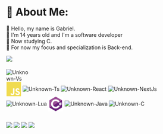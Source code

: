 # 💫 About Me:
📁 Hello, my name is Gabriel.<br>🌟 I'm 14 years old and I'm a software developer<br>📕 Now studying C.<br>🎲 For now my focus and specialization is Back-end.

<div display="inline-block">
    <img src="https://github-readme-stats.vercel.app/api?username=gabiqtn&theme=dracula">
</div>
<div style="display: inline_block"><br> 
    <img style="display: flex" align="center" alt="Unknown-Vs" width="60" src="https://cdn.jsdelivr.net/gh/devicons/devicon@latest/icons/vscode/vscode-original.svg" />
    <img align="center" alt="Unknown-Js" width="40" src="https://raw.githubusercontent.com/devicons/devicon/master/icons/javascript/javascript-plain.svg">
    <img align="center" alt="Unknown-Ts" width="40" src="https://cdn.jsdelivr.net/gh/devicons/devicon@latest/icons/typescript/typescript-original.svg" />
    <img align="center" alt="Unknown-React" width="40" src="https://cdn.jsdelivr.net/gh/devicons/devicon@latest/icons/react/react-original.svg" />
    <img align="center" alt="Unknown-NextJs" width="40" src="https://cdn.jsdelivr.net/gh/devicons/devicon@latest/icons/nextjs/nextjs-original.svg" />
    <img align="center" alt="Unknown-Lua" width="40" src="https://cdn.jsdelivr.net/gh/devicons/devicon/icons/lua/lua-original.svg" />
    <img align="center" alt="Unknown-Csharp"  width="40" src="https://raw.githubusercontent.com/devicons/devicon/master/icons/csharp/csharp-original.svg">
    <img align="center" alt="Unknown-Java"  width="40" src="https://cdn.jsdelivr.net/gh/devicons/devicon@latest/icons/java/java-original.svg" />
    <img align="center" alt="Unknown-C"  width="40" src="https://cdn.jsdelivr.net/gh/devicons/devicon@latest/icons/c/c-original.svg" />
</div>
  
##
 
<div> 
  <a href="https://www.youtube.com/channel/UCpi_QGG6spwgfcC-bb7L69g" target="_blank"><img src="https://img.shields.io/badge/YouTube-FF0000?style=for-the-badge&logo=youtube&logoColor=white" target="_blank"></a>
  <a href="https://www.instagram.com/g4briel.quintanilha/" target="_blank"><img src="https://img.shields.io/badge/-Instagram-%23E4405F?style=for-the-badge&logo=instagram&logoColor=white" target="_blank"></a>
 <a href="https://discord.com/channels/@1151549556903919776" target="_blank"><img src="https://img.shields.io/badge/Discord-7289DA?style=for-the-badge&logo=discord&logoColor=white" target="_blank"></a> 
  <a href = "mailto:unknownbeast123410@gmail.com"><img src="https://img.shields.io/badge/-Gmail-%23333?style=for-the-badge&logo=gmail&logoColor=white" target="_blank"></a> 
</div>
